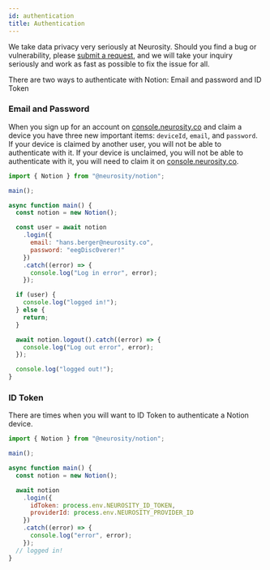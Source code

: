 ```yaml
---
id: authentication
title: Authentication
---
```


We take data privacy very seriously at Neurosity. Should you find a bug or vulnerability, please [submit a request](support.neurosity.co), and we will take your inquiry seriously and work as fast as possible to fix the issue for all.

There are two ways to authenticate with Notion: Email and password and ID Token

### Email and Password

When you sign up for an account on [console.neurosity.co](https://console.neurosity.co/) and claim a device you have three new important items: `deviceId`, `email`, and `password`. If your device is claimed by another user, you will not be able to authenticate with it. If your device is unclaimed, you will not be able to authenticate with it, you will need to claim it on [console.neurosity.co](https://console.neurosity.co/).

```js
import { Notion } from "@neurosity/notion";

main();

async function main() {
  const notion = new Notion();

  const user = await notion
    .login({
      email: "hans.berger@neurosity.co",
      password: "eegDisc0verer!"
    })
    .catch((error) => {
      console.log("Log in error", error);
    });

  if (user) {
    console.log("logged in!");
  } else {
    return;
  }

  await notion.logout().catch((error) => {
    console.log("Log out error", error);
  });

  console.log("logged out!");
}
```

### ID Token

There are times when you will want to ID Token to authenticate a Notion device.

```js
import { Notion } from "@neurosity/notion";

main();

async function main() {
  const notion = new Notion();

  await notion
    .login({
      idToken: process.env.NEUROSITY_ID_TOKEN,
      providerId: process.env.NEUROSITY_PROVIDER_ID
    })
    .catch((error) => {
      console.log("error", error);
    });
  // logged in!
}
```
